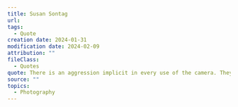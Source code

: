 ```yaml
---
title: Susan Sontag
url: 
tags:
  - Quote
creation date: 2024-01-31
modification date: 2024-02-09
attribution: ""
fileClass:
  - Quotes
quote: There is an aggression implicit in every use of the camera. They manhandle time; they colonize experience; and they push us toward voyeurism, rather than participation. But there is also the democratization of the medium; we don’t all paint or sculpt, but we can all snap pictures.
source: ""
topics:
  - Photography
---
```

